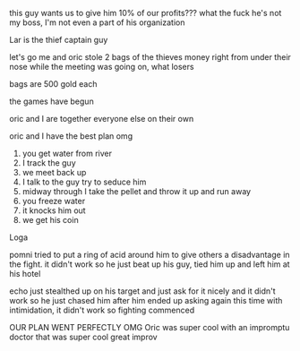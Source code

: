this guy wants us to give him 10% of our profits??? what the fuck he's not my boss, I'm not even a part of his organization

Lar is the thief captain guy

let's go me and oric stole 2 bags of the thieves money right from under their nose while the meeting was going on, what losers

bags are 500 gold each

the games have begun

oric and I are together everyone else on their own

oric and I have the best plan omg
1. you get water from river
2. I track the guy
3. we meet back up
4. I talk to the guy try to seduce him
5. midway through I take the pellet and throw it up and run away
6. you freeze water
7. it knocks him out
8. we get his coin

Loga

pomni tried to put a ring of acid around him to give others a disadvantage in the fight. it didn't work so he just beat up his guy, tied him up and left him at his hotel

echo just stealthed up on his target and just ask for it nicely and it didn't work so he just chased him after him ended up asking again this time with intimidation, it didn't work so fighting commenced


OUR PLAN WENT PERFECTLY OMG Oric was super cool with an impromptu doctor that was super cool great improv